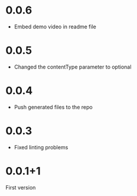 # 0.0.6

- Embed demo video in readme file

# 0.0.5

- Changed the contentType parameter to optional

# 0.0.4

- Push generated files to the repo

# 0.0.3

- Fixed linting problems

# 0.0.1+1

First version